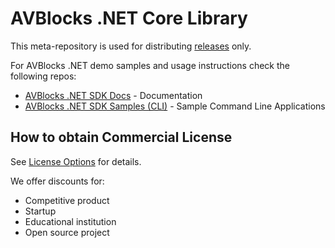 # AVBlocks .NET Core Library

This meta-repository is used for distributing [releases](https://github.com/avblocks/avblocks-net-core/releases) only. 

For AVBlocks .NET demo samples and usage instructions check the following repos:

 - [AVBlocks .NET SDK Docs](https://wiki-net.avblocks.com/) - Documentation 
 - [AVBlocks .NET SDK Samples (CLI)](https://github.com/avblocks/avblocks-net/) - Sample Command Line Applications

## How to obtain Commercial License

See [License Options](https://avblocks.com/license/) for details.

We offer discounts for:

- Competitive product
- Startup
- Educational institution
- Open source project
